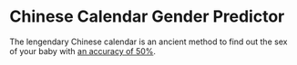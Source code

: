# Chinese Calendar Gender Predictor

The lengendary Chinese calendar is an ancient method to find out the sex of your baby with [an accuracy of 50%](https://www.ajog.org/article/S0002-9378(09)01545-2/fulltext).
